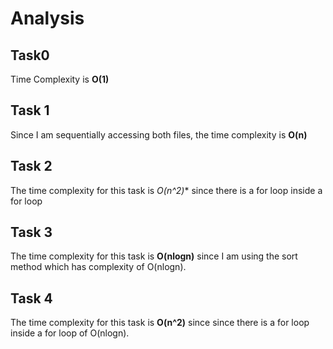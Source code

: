 # Analysis
## Task0
Time Complexity is **O(1)** 
## Task 1
Since I am sequentially accessing both files, the time complexity is **O(n)**
## Task 2
The time complexity for this task is **O(n*^2)** since there is a for loop inside a for loop
## Task 3
The time complexity for this task is **O(nlogn)** since I am using the sort method which has complexity
of O(nlogn).
## Task 4
The time complexity for this task is **O(n^2)** since since there is a for loop inside a for loop
of O(nlogn).